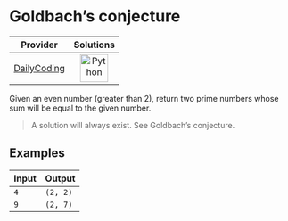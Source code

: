 # Goldbach’s conjecture

<!-- INFO TABLE BEGIN -->

| Provider                                              | Solutions                                                                                                                                        |
| :---------------------------------------------------: | :----------------------------------------------------------------------------------------------------------------------------------------------: |
| [DailyCoding](../../../docs/providers/DailyCoding.md) | [<img src="https://res.cloudinary.com/rascaltwo/image/upload/v1631924087/python_xzdlti.svg" alt="Python" title="Python" width="50" />](solve.py) |

<!-- INFO TABLE END -->

Given an even number (greater than 2), return two prime numbers whose sum will be equal to the given number.

> A solution will always exist. See Goldbach’s conjecture.

## Examples

| Input | Output   |
| ----- | -------- |
| `4`   | `(2, 2)` |
| `9`   | `(2, 7)` |
